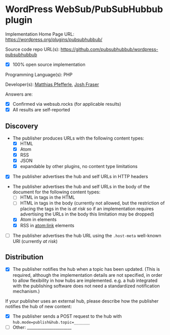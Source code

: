 # WordPress WebSub/PubSubHubbub plugin

Implementation Home Page URL: https://wordpress.org/plugins/pubsubhubbub/

Source code repo URL(s): https://github.com/pubsubhubbub/wordpress-pubsubhubbub
* [x] 100% open source implementation

Programming Language(s): PHP

Developer(s): [Matthias Pfefferle](https://notiz.blog), [Josh Fraser](https://www.onlineaspect.com)

Answers are:
* [x] Confirmed via websub.rocks (for applicable results)
* [x] All results are self-reported

## Discovery

* The publisher produces URLs with the following content types:
  * [x] HTML
  * [x] Atom
  * [x] RSS
  * [x] JSON
  * [x] expandable by other plugins, no content type limitations
* [x] The publisher advertises the hub and self URLs in HTTP headers
* The publisher advertises the hub and self URLs in the body of the document for the following content types:
  * [ ] HTML in <link> tags in the HTML <head>
  * [ ] HTML in <link> tags in the body (currently not allowed, but the restriction of placing the <link> tags in the <head> is *at risk* so if an implementation requires advertising the URLs in the body this limitation may be dropped)
  * [x] Atom in <link> elements
  * [x] RSS in <atom:link> elements
* [ ] The publisher advertises the hub URL using the `.host-meta` well-known URI (currently *at risk*)

## Distribution

* [x] The publisher notifies the hub when a topic has been updated. (This is required, although the implementation details are not specified, in order to allow flexibility in how hubs are implemented. e.g. a hub integrated with the publishing software does not need a standardized notification mechanism.)

If your publisher uses an external hub, please describe how the publisher notifies the hub of new content:

* [x] The publisher sends a POST request to the hub with `hub.mode=publish&hub.topic=_______`
* [ ] Other: ______________________
